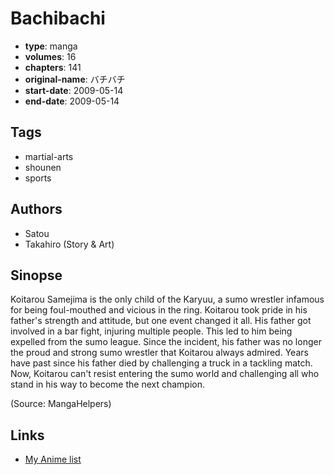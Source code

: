 # Bachibachi

-   **type**: manga
-   **volumes**: 16
-   **chapters**: 141
-   **original-name**: バチバチ
-   **start-date**: 2009-05-14
-   **end-date**: 2009-05-14

## Tags

-   martial-arts
-   shounen
-   sports

## Authors

-   Satou
-   Takahiro (Story & Art)

## Sinopse

Koitarou Samejima is the only child of the Karyuu, a sumo wrestler infamous for being foul-mouthed and vicious in the ring. Koitarou took pride in his father's strength and attitude, but one event changed it all. His father got involved in a bar fight, injuring multiple people. This led to him being expelled from the sumo league. Since the incident, his father was no longer the proud and strong sumo wrestler that Koitarou always admired. Years have past since his father died by challenging a truck in a tackling match. Now, Koitarou can't resist entering the sumo world and challenging all who stand in his way to become the next champion.

(Source: MangaHelpers)

## Links

-   [My Anime list](https://myanimelist.net/manga/117521/Bachibachi)
